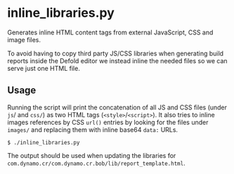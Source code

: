 # inline_libraries.py
Generates inline HTML content tags from external JavaScript, CSS and image files.

To avoid having to copy third party JS/CSS libraries when generating build reports inside the Defold editor we instead inline the needed files so we can serve just one HTML file.

## Usage
Running the script will print the concatenation of all JS and CSS files (under `js`/ and `css/`) as two HTML tags (`<style>`/`<script>`). It also tries to inline images references by CSS `url()` entries by looking for the files under `images/` and replacing them with inline base64 `data:` URLs.

    $ ./inline_libraries.py

The output should be used when updating the libraries for `com.dynamo.cr/com.dynamo.cr.bob/lib/report_template.html`.